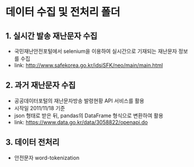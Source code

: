 # 데이터 수집 및 전처리 폴더
## 1. 실시간 발송 재난문자 수집
- 국민재난안전포털에서 selenium을 이용하여 실시간으로 기재되는 재난문자 정보를 수집
- link: http://www.safekorea.go.kr/idsiSFK/neo/main/main.html
## 2. 과거 재난문자 수집
- 공공데이터포털의 재난문자방송 발령현황 API 서비스를 활용
- 시작일 2011/11/18 기준
- json 형태로 받은 뒤, pandas의 DataFrame 형식으로 변환하여 활용
- link: https://www.data.go.kr/data/3058822/openapi.do
## 3. 데이터 전처리
- 안전문자 word-tokenization
